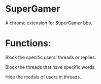 SuperGamer
==========

A chrome extension for SuperGamer bbs.

Functions:
==========
Block the specific users' threads or replies.

Block the threads that have specific words.

Hide the medals of users in threads.

